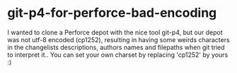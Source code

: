 # git-p4-for-perforce-bad-encoding

I wanted to clone a Perforce depot with the nice tool git-p4, but our depot was not utf-8 encoded (cp1252), resulting in having some weirds characters in the changelists descriptions, authors names and filepaths when git tried to interpret it..
You can set your own charset by replacing 'cp1252' by yours :)
